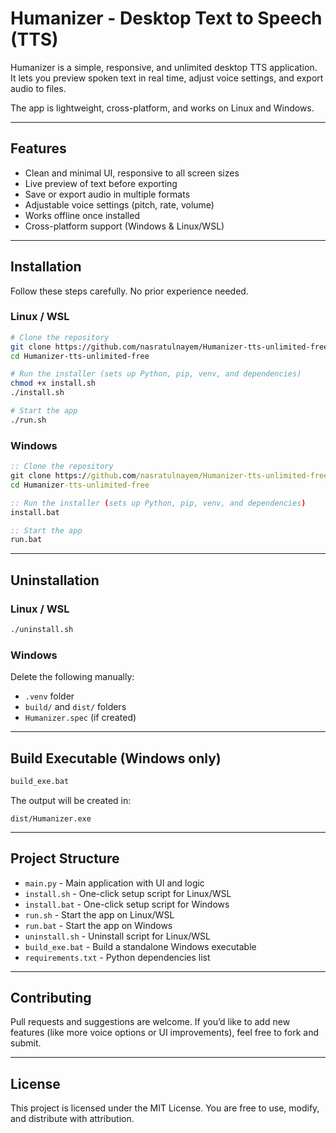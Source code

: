 # Humanizer - Desktop Text to Speech (TTS)

Humanizer is a simple, responsive, and unlimited desktop TTS application.  
It lets you preview spoken text in real time, adjust voice settings, and export audio to files.

The app is lightweight, cross-platform, and works on Linux and Windows.

---

## Features
- Clean and minimal UI, responsive to all screen sizes  
- Live preview of text before exporting  
- Save or export audio in multiple formats  
- Adjustable voice settings (pitch, rate, volume)  
- Works offline once installed  
- Cross-platform support (Windows & Linux/WSL)  

---

## Installation

Follow these steps carefully. No prior experience needed.

### Linux / WSL
```bash
# Clone the repository
git clone https://github.com/nasratulnayem/Humanizer-tts-unlimited-free.git
cd Humanizer-tts-unlimited-free

# Run the installer (sets up Python, pip, venv, and dependencies)
chmod +x install.sh
./install.sh

# Start the app
./run.sh
````

### Windows

```bat
:: Clone the repository
git clone https://github.com/nasratulnayem/Humanizer-tts-unlimited-free.git
cd Humanizer-tts-unlimited-free

:: Run the installer (sets up Python, pip, venv, and dependencies)
install.bat

:: Start the app
run.bat
```

---

## Uninstallation

### Linux / WSL

```bash
./uninstall.sh
```

### Windows

Delete the following manually:

* `.venv` folder
* `build/` and `dist/` folders
* `Humanizer.spec` (if created)

---

## Build Executable (Windows only)

```bat
build_exe.bat
```

The output will be created in:

```
dist/Humanizer.exe
```

---

## Project Structure

* `main.py` - Main application with UI and logic
* `install.sh` - One-click setup script for Linux/WSL
* `install.bat` - One-click setup script for Windows
* `run.sh` - Start the app on Linux/WSL
* `run.bat` - Start the app on Windows
* `uninstall.sh` - Uninstall script for Linux/WSL
* `build_exe.bat` - Build a standalone Windows executable
* `requirements.txt` - Python dependencies list

---

## Contributing

Pull requests and suggestions are welcome.
If you’d like to add new features (like more voice options or UI improvements), feel free to fork and submit.

---

## License

This project is licensed under the MIT License.
You are free to use, modify, and distribute with attribution.
